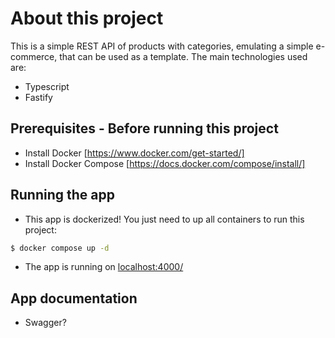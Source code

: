 # About this project

This is a simple REST API of products with categories, emulating a simple e-commerce, that can be used as a template. The main technologies used are:
- Typescript
- Fastify

## Prerequisites - Before running this project

- Install Docker [https://www.docker.com/get-started/]
- Install Docker Compose [https://docs.docker.com/compose/install/]

## Running the app

- This app is dockerized! You just need to up all containers to run this project:

```bash
$ docker compose up -d
```

- The app is running on [localhost:4000/](http://localhost:4000/)

## App documentation

- Swagger?